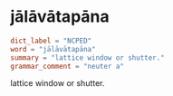 # jālāvātapāna

``` toml
dict_label = "NCPED"
word = "jālāvātapāna"
summary = "lattice window or shutter."
grammar_comment = "neuter a"
```

lattice window or shutter.

